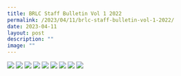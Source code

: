 ```yaml
---
title: BRLC Staff Bulletin Vol 1 2022
permalink: /2023/04/11/brlc-staff-bulletin-vol-1-2022/
date: 2023-04-11
layout: post
description: ""
image: ""
---
```

![](/images/Publications/staff-bulletin-01-2022_page-0001.jpg)
![](/images/Publications/staff-bulletin-01-2022_page-0002.jpg)
![](/images/Publications/staff-bulletin-01-2022_page-0003.jpg)
![](/images/Publications/staff-bulletin-01-2022_page-0004.jpg)
![](/images/Publications/staff-bulletin-01-2022_page-0005.jpg)
![](/images/Publications/staff-bulletin-01-2022_page-0006.jpg)
![](/images/Publications/staff-bulletin-01-2022_page-0007.jpg)
![](/images/Publications/staff-bulletin-01-2022_page-0008.jpg)
![](/images/Publications/staff-bulletin-01-2022_page-0009.jpg)